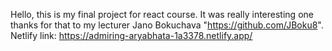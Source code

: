 Hello, this is my final project for react course. It was really interesting one thanks for that to my lecturer Jano Bokuchava "https://github.com/JBoku8". 
Netlify link: https://admiring-aryabhata-1a3378.netlify.app/
